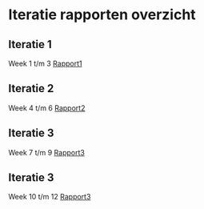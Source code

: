 # Iteratie rapporten overzicht

## Iteratie 1

Week 1 t/m 3
[Rapport1](iteratierapport1.md)

## Iteratie 2

Week 4 t/m 6
[Rapport2](iteratierapport2.md)

## Iteratie 3

Week 7 t/m 9
[Rapport3](iteratierapport3.md)

## Iteratie 3

Week 10 t/m 12
[Rapport3](iteratierapport4.md)